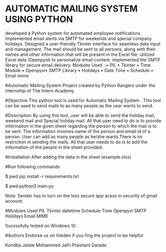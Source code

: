 # AUTOMATIC MAILING SYSTEM USING PYTHON

developed a Python system for automated employee notifications. Implemented email
alerts via SMTP for weekends and special company holidays. Designed a user-friendly
Tkinter interface for seamless data input and management. The mail should be sent to all persons, along with their names and other information
that will be present in the Excel file. utilized Excel data (Openpyxl) to personalize email content. implemented the SMTP
library for secure email delivery. Modules Used : • PIL • Tkinter • Time Module • Openpyxl• SMTP Library • Holidays • Date Time • Schedule • Email mime

#Automatic Mailing System Project created by Python Rangers under the internship of The Intern Academy

#Objective 
This python tool is used for Automatic Mailing System . This tool can be used to send mails to as many people as the user wants to send.

#Description
By using this tool, user will be able to send the holiday mail, weekend mail and Special holiday mail. All that user need to do is to provide information in the given sheet regarding the person to which the mail is to be sent. The information involves name of the person and email id of a person. User can add as many people as he/she wants.There is no restriction in sending the mails. All that user needs to do is to add the information of the people in the sheet provided.

#Installation 
After adding the data in the sheet (example.xlsx)

#Run following commands

$ pwd pip install -r requirements.txt

$ pwd python3 main.py

Note: Sender has to turn on the less secure app acess in security of gmail acoount.

#Modules Used 
PIL Tkinter datetime Schedule Time Openpyxl SMTP Holidays Email.MIME

Sucessfully tested on Windows 10

#Authors Endorse us on linkden if you fing the project to be helpful

Kondba Jatale Mohammed Jafri Prashant Darade
